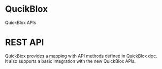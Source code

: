 # QucikBlox
QuickBlox APIs

# REST API
QuickBlox provides a mapping with API methods defined in QuickBlox doc. It also supports a basic integration with the new QuickBlox APIs.
